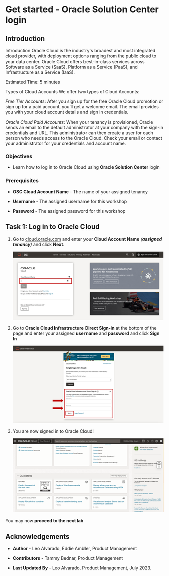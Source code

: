# Get started - Oracle Solution Center login


## Introduction

Introduction
Oracle Cloud is the industry's broadest and most integrated cloud provider, with deployment options ranging from the public cloud to your data center. Oracle Cloud offers best-in-class services across Software as a Service (SaaS), Platform as a Service (PaaS), and Infrastructure as a Service (IaaS).

Estimated Time: 5 minutes

Types of Cloud Accounts
We offer two types of Cloud Accounts:

*Free Tier Accounts*: After you sign up for the free Oracle Cloud promotion or sign up for a paid account, you’ll get a welcome email. The email provides you with your cloud account details and sign in credentials.

*Oracle Cloud Paid Accounts*: When your tenancy is provisioned, Oracle sends an email to the default administrator at your company with the sign-in credentials and URL. This administrator can then create a user for each person who needs access to the Oracle Cloud. Check your email or contact your administrator for your credentials and account name.



<!-- Watch the video below for a quick walk-through of the lab.
[Create Oracle Database](youtube:JJ4Wx0l0gkc)
-->
### Objectives

-   Learn how to log in to Oracle Cloud using **Oracle Solution Center** login


### Prerequisites

* **OSC Cloud Account Name** - The name of your assigned tenancy 

* **Username** - The assigned username for this workshop

* **Password** - The assigned password for this workshop

## Task 1: Log in to Oracle Cloud

1. Go to [cloud.oracle.com](https://cloud.oracle.com) and enter your **Cloud Account Name** *(**assigned tenancy**)*  and click **Next**. 
   

   ![osc login](./images/osc-login.png " ")


2. Go to **Oracle Cloud Infrastructure Direct Sign-in** at the bottom of the page and enter your assigned **username** and **password** and click **Sign In** 

   ![osc oci direct sign-in](./images/osc-direct-login.png " ")

3. You are now signed in to Oracle Cloud! 
   
   ![oci login](./images/oci-login-page.png " ")


You may now **proceed to the next lab**


## Acknowledgements

* **Author** - Leo Alvarado, Eddie Ambler, Product Management

* **Contributors** - Tammy Bednar, Product Management

* **Last Updated By** - Leo Alvarado, Product Management, July 2023.
